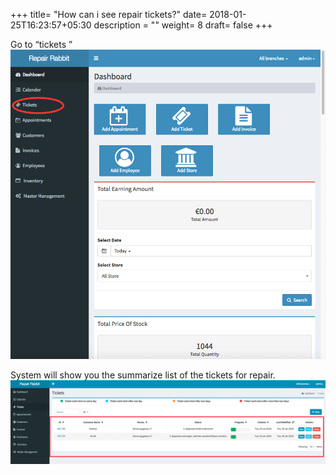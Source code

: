 +++
title= "How can i see repair tickets?"
date= 2018-01-25T16:23:57+05:30
description = ""
weight= 8
draft= false
+++



Go to “tickets ”
![How can i see repair tickets?](/images/tickets/how_can_i_see_repaired_tickets/go_to_tickets.png)

System will show you the summarize list of the tickets for repair.
![How can i see repair tickets?](/images/tickets/how_can_i_see_repaired_tickets/ticket_summary.png)

